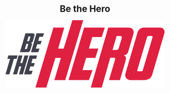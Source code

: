 <!DOCTYPE html>
<html lang="pt-br">
    <head>
        <title>README be-the-hero</title>
        <meta charset="utf-8">
        <style>
            h1{
                text-align: center;
            }
        </style>
    </head>
    <body>
        <header>
            <h1>Be the Hero</h1>
            <img src="frontend/src/assets/logo.svg" alt="Logo do Projeto">
        </header>
    </body>
</html>